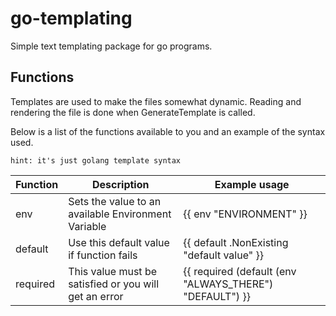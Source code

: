 # go-templating

Simple text templating package for go programs.

## Functions

Templates are used to make the files somewhat dynamic. Reading and rendering the file is done when GenerateTemplate is called.

Below is a list of the functions available to you and an example of the syntax used.

`hint: it's just golang template syntax`

Function | Description | Example usage
---|---|---
env | Sets the value to an available Environment Variable | {{ env "ENVIRONMENT" }}
default | Use this default value if function fails | {{ default .NonExisting "default value" }}
required | This value must be satisfied or you will get an error | {{ required (default (env "ALWAYS_THERE") "DEFAULT") }}
